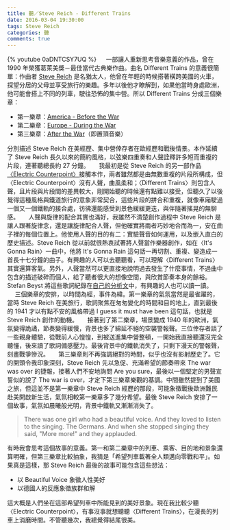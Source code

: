 ```yaml
---
title: 聽／Steve Reich - Different Trains
date: 2016-03-04 19:30:00
tags: Steve Reich
categories: 聽
comments: true
---
```

{% youtube 0aDNTCSY7UQ %}
　
一部讓人重新思考音樂意義的作品，曾在 1990 年榮獲葛萊美獎－最佳當代古典樂作曲。曲名 Different Trains 的意義很簡單：作曲者 [Steve Reich](https://en.wikipedia.org/wiki/Steve_Reich) 是名猶太人，他曾在年輕的時候搭著橫跨美國的火車，探望分居的父母並享受旅行的樂趣。多年以後他才瞭解到，如果他當時身處歐洲，他可能會搭上不同的列車，駛往恐怖的集中營。<!--more-->所以 Different Trains 分成三個樂章：

* 第一樂章：[America - Before the War](https://www.youtube.com/watch?v=1q7Lwf2YtEs)
* 第二樂章：[Europe - During the War](https://www.youtube.com/watch?v=sq5jmTx_gO0)
* 第三樂章：[After the War](https://www.youtube.com/watch?v=0aDNTCSY7UQ)（即置頂音樂）


分別描述 Steve Reich 在美經歷、集中營倖存者在歐經歷和戰後情景。本作延續了 Steve Reich 長久以來的簡約風格，以弦樂四重奏和人聲詮釋許多短而重複的片段，連著聽總長約 27 分鐘。
　
我最初是從 Steve Reich 的另一部作品[〈Electric Counterpoint〉](https://www.youtube.com/watch?v=plL2VDAoThU)接觸本作，兩者雖然都是由無數重複的片段所構成，但〈Electric Counterpoint〉沒有人聲，曲風柔和；〈Different Trains〉則包含人聲，且片段與片段間的差異較大，剛開始聽的時候還有點難以接受，但聽久了以後覺得這種風格與鐵道旅行的意象非常契合，這些片段的拼合和重複，就像車廂駛過一個又一個鐵軌的接合處，彷彿還能感受到景色緩緩更迭，與伴隨著搖晃的無聊感。
　
人聲與旋律的配合其實也滿好，我雖然不清楚創作過程中 Steve Reich 是讓人跟著旋律念，還是讓旋律配合人聲，但他確實將兩者巧妙地合而為一，安在曲子裡的每個位置上。他使用人聲的目的有二：實驗聲音如何運用，以及嵌入直白的歷史描述。Steve Reich 從以前就很熱衷試著將人聲當作樂器創作，如在〈It's Gonna Rain〉一曲中，他將 It's Gonna Rain 這句話一再切割、重複、變造成一首長十七分鐘的曲子。有興趣的人可以去聽聽看，可以理解〈Different Trains〉其實還算客氣。另外，人聲當然可以更直接地說明過去發生了什麼事情，不過曲中包含的描述破碎而個人，給了聽者很大的想像空間，與欣賞節奏本身的餘裕。Stefan Beyst 將這些歌詞紀錄在[自己的分析文](http://l.facebook.com/l.php?u=http%3A%2F%2Fd-sites.net%2Fenglish%2Freichtrains.html&h=wAQETFgY5)中，有興趣的人也可以讀一讀。
　
三個樂章的安排，以時間為經，事件為緯。第一樂章的氣氛當然是最雀躍的，當時 Steve Reich 在美旅行，歌詞聚焦在匆匆變化的時間和目的地上，直到最後的 1941 才以有點不安的風格帶過 I guess it must have been 這句話，也就是 Steve Reich 創作的動機。
　
接著到了第二樂章，場景變成 1940 年的歐洲，氣氛變得詭譎，節奏變得緩慢，背景也多了綿延不絕的空襲警報聲。三位倖存者談了一些親身體驗，從戰前人心惶惶，到被送進集中營整頓，一開始我直接聽還沒完全聽懂，後來讀了歌詞備感壓力。最後背景中的鐵軌消失了，只剩下漫天的警報聲，刻畫戰爭慘況。
　
第三樂章則不再強調絕對的時間，似乎也沒有影射歷史了。它的開頭令我印象深刻，Steve Reich 先以急促、充滿希望的節奏帶來 The war was over 的捷報，接著人們不安地詢問 Are you sure，最後以一個堅定的男聲宣誓似的說了 The war is over，才定下第三樂章樂觀的基調。中間雖然提到了美國之旅，但這並不是第一樂章中 Steve Reich 經歷的那段，可能象徵戰後歐洲難民赴美開啟新生活，氣氛相較第一樂章多了幾分希望。最後 Steve Reich 安排了一個故事，氣氛如晨曦般光明，背景中鐵軌又漸漸消失了。
　
> There was one girl who had a beautiful voice.
> And they loved to listen to the singing.
> The Germans.
> And when she stopped singing they said, "More more!" and they applauded.

有時我會思考這個故事的意義。第一和第二樂章中的列車、乘客、目的地和景象還算明確，但第三樂章比較抽象，我猜是「希望列車載著全人類邁向零戰和平」。如果真是這樣，那 Steve Reich 最後的故事可能包含這些想法：

* 以 Beautiful Voice 象徵人性美好
* 以德國人的反應象徵族群和解

這大概是人們坐在這部希望列車中所能見到的美好景象。現在我比較少聽〈Electric Counterpoint〉，有事沒事就想聽聽〈Different Trains〉，在漫長的列車上消磨時間。不管聽幾次，我總覺得結尾很美。